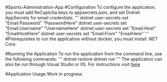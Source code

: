 #Sports-Administration-App
#Configuration
To configure the application, you must add ReCaptcha keys to appsecrets.json, and set Dotnet AppSecrets for email credentials.
'''
dotnet user-secrets set "Email:Password" "PasswordHere"
dotnet user-secrets set "Email:Username" "UsernameHere"
dotnet user-secrets set "Email:Host" "EmailHostHere"
dotnet user-secrets set "Email:From" "EmailHere"
'''
#Prerequisites
to run the application without docker, you must install .NET Core.

#Running the Application
To run the application from the command line, use the following commands:
'''
dotnet restore
dotnet run
'''
The application can also be run through Visual Studio or IIS. For instructions visit 
<a href="https://docs.microsoft.com/en-us/visualstudio/get-started/csharp/run-program?view=vs-2019#:~:text=To%20start%20the%20program%2C%20press,If%20that%20succeeds%2C%20great!">here</a>

#Application Usage
Work in progress